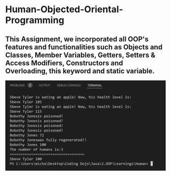 # Human-Objected-Oriental-Programming
## This Assignment, we incorporated all OOP's features and functionalities such as Objects and Classes, Member Variables, Getters, Setters & Access Modifiers, Constructors and Overloading, this keyword and static variable. 

![alt text](https://github.com/michaellay2022/Human-Objected-Oriental-Programming/blob/main/sbeve.JPG?raw=true)

